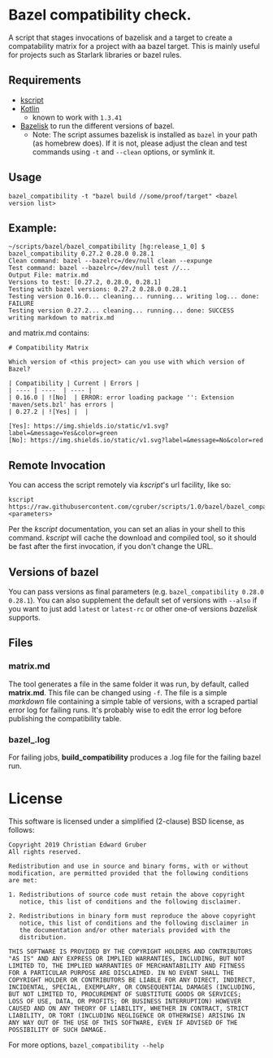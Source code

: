 # Bazel compatibility check.

A script that stages invocations of bazelisk and a target to create
a compatability matrix for a project with aa bazel target. This is
mainly useful for projects such as Starlark libraries or bazel rules.

## Requirements
  * [kscript](https://github.com/holgerbrandl/kscript)
  * [Kotlin](https://github.com/JetBrains/kotlin)
    - known to work with `1.3.41`
  * [Bazelisk](https://github.com/bazelbuild/bazelisk) to run the
    different versions of bazel.
    - Note: The script assumes bazelisk is installed as `bazel` in your
      path (as homebrew does).  If it is not, please adjust the clean
      and test commands using `-t` and `--clean` options, or symlink
      it.

## Usage
```
bazel_compatibility -t "bazel build //some/proof/target" <bazel version list>
```

## Example:
```
~/scripts/bazel/bazel_compatibility [hg:release_1_0] $ bazel_compatibility 0.27.2 0.28.0 0.28.1
Clean command: bazel --bazelrc=/dev/null clean --expunge
Test command: bazel --bazelrc=/dev/null test //...
Output File: matrix.md
Versions to test: [0.27.2, 0.28.0, 0.28.1]
Testing with bazel versions: 0.27.2 0.28.0 0.28.1
Testing version 0.16.0... cleaning... running... writing log... done: FAILURE
Testing version 0.27.2... cleaning... running... done: SUCCESS
writing markdown to matrix.md
```

and matrix.md contains:
```
# Compatibility Matrix

Which version of <this project> can you use with which version of Bazel?

| Compatibility | Current | Errors |
| ---- | ----  | ---- |
| 0.16.0 | ![No]  | ERROR: error loading package '': Extension 'maven/sets.bzl' has errors |
| 0.27.2 | ![Yes] |  |

[Yes]: https://img.shields.io/static/v1.svg?label=&message=Yes&color=green
[No]: https://img.shields.io/static/v1.svg?label=&message=No&color=red
```

## Remote Invocation

You can access the script remotely via *kscript*'s url facility, like so:
```
kscript https://raw.githubusercontent.com/cgruber/scripts/1.0/bazel/bazel_compatibility/bazel_compatibility.kts <parameters>
```

Per the *kscript* documentation, you can set an alias in your shell to
this command. *kscript* will cache the download and compiled tool, so
it should be fast after the first invocation, if you don't change the
URL.

## Versions of bazel

You can pass versions as final parameters (e.g. `bazel_compatibility
0.28.0 0.28.1`).  You can also supplement the default set of versions
with `--also` if you want to just add `latest` or `latest-rc` or other
one-of versions *bazelisk* supports. 

## Files

### matrix.md

The tool generates a file in the same folder it was run, by default,
called **matrix.md**.  This file can be changed using `-f`.  The file
is a simple *markdown* file containing a simple table of versions,
with a scraped partial error log for failing runs. It's probably wise
to edit the error log before publishing the compatibility table.

### bazel_<version>.log

For failing jobs, **build_compatibility** produces a .log file for the
failing bazel run.

# License

This software is licensed under a simplified (2-clause) BSD license,
as follows:

```
Copyright 2019 Christian Edward Gruber
All rights reserved.

Redistribution and use in source and binary forms, with or without
modification, are permitted provided that the following conditions
are met:

1. Redistributions of source code must retain the above copyright
   notice, this list of conditions and the following disclaimer.

2. Redistributions in binary form must reproduce the above copyright
   notice, this list of conditions and the following disclaimer in
   the documentation and/or other materials provided with the
   distribution.

THIS SOFTWARE IS PROVIDED BY THE COPYRIGHT HOLDERS AND CONTRIBUTORS
"AS IS" AND ANY EXPRESS OR IMPLIED WARRANTIES, INCLUDING, BUT NOT
LIMITED TO, THE IMPLIED WARRANTIES OF MERCHANTABILITY AND FITNESS
FOR A PARTICULAR PURPOSE ARE DISCLAIMED. IN NO EVENT SHALL THE
COPYRIGHT HOLDER OR CONTRIBUTORS BE LIABLE FOR ANY DIRECT, INDIRECT,
INCIDENTAL, SPECIAL, EXEMPLARY, OR CONSEQUENTIAL DAMAGES (INCLUDING,
BUT NOT LIMITED TO, PROCUREMENT OF SUBSTITUTE GOODS OR SERVICES;
LOSS OF USE, DATA, OR PROFITS; OR BUSINESS INTERRUPTION) HOWEVER
CAUSED AND ON ANY THEORY OF LIABILITY, WHETHER IN CONTRACT, STRICT
LIABILITY, OR TORT (INCLUDING NEGLIGENCE OR OTHERWISE) ARISING IN
ANY WAY OUT OF THE USE OF THIS SOFTWARE, EVEN IF ADVISED OF THE
POSSIBILITY OF SUCH DAMAGE.
```

For more options, `bazel_compatibility --help`

